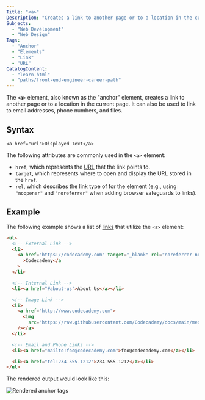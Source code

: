 ```yaml
---
Title: "<a>"
Description: "Creates a link to another page or to a location in the current page."
Subjects:
  - "Web Development"
  - "Web Design"
Tags:
  - "Anchor"
  - "Elements"
  - "Link"
  - "URL"
CatalogContent:
  - "learn-html"
  - "paths/front-end-engineer-career-path"
---
```


The **`<a>`** element, also known as the "anchor" element, creates a link to another page or to a location in the current page. It can also be used to link to email addresses, phone numbers, and files.

## Syntax

```pseudo
<a href="url">Displayed Text</a>
```

The following attributes are commonly used in the `<a>` element:

- `href`, which represents the [URL](https://www.codecademy.com/resources/docs/general/url) that the link points to.
- `target`, which represents where to open and display the URL stored in the `href`.
- `rel`, which describes the link type of for the element (e.g., using `"noopener"` and `"noreferrer"` when adding browser safeguards to links).

## Example

The following example shows a list of [links](https://www.codecademy.com/resources/docs/html/links) that utilize the `<a>` element:

```html
<ul>
  <!-- External Link -->
  <li>
    <a href="https://codecademy.com" target="_blank" rel="noreferrer noopener"
      >Codecademy</a
    >
  </li>

  <!-- Internal Link -->
  <li><a href="#about-us">About Us</a></li>

  <!-- Image Link -->
  <li>
    <a href="http://www.codecademy.com">
      <img
        src="https://raw.githubusercontent.com/Codecademy/docs/main/media/cc_logo.png"
    /></a>
  </li>

  <!-- Email and Phone Links -->
  <li><a href="mailto:foo@codecademy.com">foo@codecademy.com</a></li>

  <li><a href="tel:234-555-1212">234-555-1212</a></li>
</ul>
```

The rendered output would look like this:

![Rendered anchor tags](https://raw.githubusercontent.com/Codecademy/docs/main/media/rendered-anchor-tags.png)
